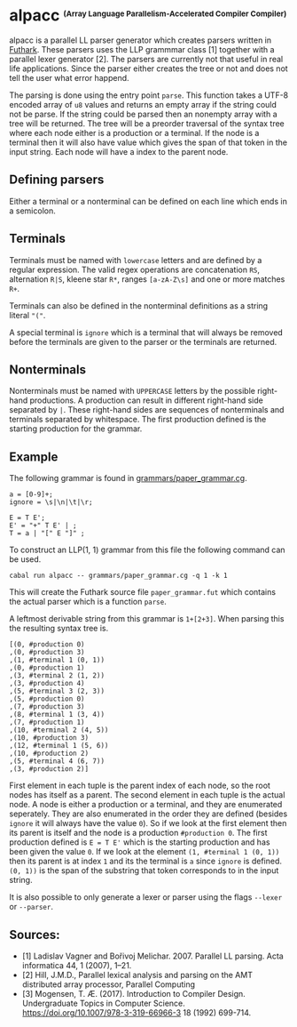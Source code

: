# alpacc <sup><sub><sup><sub>(Array Language Parallelism-Accelerated Compiler Compiler)</sup></sub></sup></sub>
alpacc is a parallel LL parser generator which creates parsers written in [Futhark](https://futhark-lang.org/). These parsers uses the LLP grammmar class [1] together with a parallel lexer generator [2]. The parsers are currently not that useful in real life applications. Since the parser either creates the tree or not and does not tell the user what error happend.

The parsing is done using the entry point `parse`. This function takes a UTF-8 encoded array of `u8` values and returns an empty array if the string could not be parse. If the string could be parsed then an nonempty array with a tree will be returned. The tree will be a preorder traversal of the syntax tree where each node either is a production or a terminal. If the node is a terminal then it will also have value which gives the span of that token in the input string. Each node will have a index to the parent node.

## Defining parsers
Either a terminal or a nonterminal can be defined on each line which ends in a semicolon.

## Terminals
Terminals must be named with `lowercase` letters and are defined by a regular expression. The valid regex operations are concatenation `RS`, alternation `R|S`, kleene star `R*`, ranges `[a-zA-Z\s]` and one or more matches `R+`.

Terminals can also be defined in the nonterminal definitions as a string literal `"("`.

A special terminal is `ignore` which is a terminal that will always be removed before the terminals are given to the parser or the terminals are returned.

## Nonterminals
Nonterminals must be named with `UPPERCASE` letters by the possible right-hand productions. A production can result in different right-hand side separated by `|`. These right-hand sides are sequences of nonterminals and terminals separated by whitespace. The first production defined is the starting production for the grammar.

## Example
The following grammar is found in [grammars/paper_grammar.cg](grammars/paper_grammar.cg).
```
a = [0-9]+;
ignore = \s|\n|\t|\r;

E = T E';
E' = "+" T E' | ;
T = a | "[" E "]" ;
```
To construct an LLP(1, 1) grammar from this file the following command can be used.
```
cabal run alpacc -- grammars/paper_grammar.cg -q 1 -k 1
```
This will create the Futhark source file `paper_grammar.fut` which contains the actual parser which is a function `parse`. 

A leftmost derivable string from this grammar is `1+[2+3]`. When parsing this the resulting syntax tree is.
```
[(0, #production 0)
,(0, #production 3)
,(1, #terminal 1 (0, 1))
,(0, #production 1)
,(3, #terminal 2 (1, 2))
,(3, #production 4)
,(5, #terminal 3 (2, 3))
,(5, #production 0)
,(7, #production 3)
,(8, #terminal 1 (3, 4))
,(7, #production 1)
,(10, #terminal 2 (4, 5))
,(10, #production 3)
,(12, #terminal 1 (5, 6))
,(10, #production 2)
,(5, #terminal 4 (6, 7))
,(3, #production 2)]
```
First element in each tuple is the parent index of each node, so the root nodes has itself as a parent. The second element in each tuple is the actual node. A node is either a production or a terminal, and they are enumerated seperately. They are also enumerated in the order they are defined (besides `ignore` it will always have the value `0`). So if we look at the first element then its parent is itself and the node is a production `#production 0`. The first production defined is `E = T E'` which is the starting production and has been given the value `0`. If we look at the element `(1, #terminal 1 (0, 1))` then its parent is at index `1` and its the terminal is `a` since `ignore` is defined. `(0, 1))` is the span of the substring that token corresponds to in the input string.

It is also possible to only generate a lexer or parser using the flags `--lexer` or `--parser`. 

## Sources:
- [1] Ladislav Vagner and Bořivoj Melichar. 2007. Parallel LL parsing. Acta informatica 44, 1 (2007), 1–21.
- [2] Hill, J.M.D., Parallel lexical analysis and parsing on the AMT distributed array processor, Parallel Computing
- [3] Mogensen, T. Æ. (2017). Introduction to Compiler Design. Undergraduate Topics in Computer Science. https://doi.org/10.1007/978-3-319-66966-3
18 (1992) 699-714.
